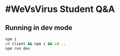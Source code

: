 # #WeVsVirus Student Q&A

## Running in dev mode

```sh
npm i
cd client && npm i && cd ..
npm run dev
```